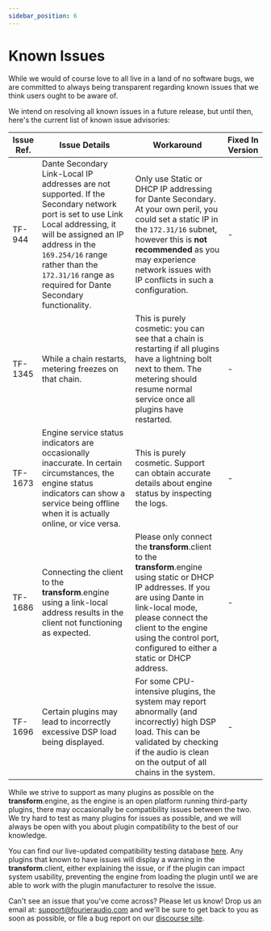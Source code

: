 ```yaml
---
sidebar_position: 6
---
```


# Known Issues

While we would of course love to all live in a land of no software bugs, we are committed to always being transparent regarding known issues that we think users ought to be aware of.

We intend on resolving all known issues in a future release, but until then, here's the current list of known issue advisories:

| Issue Ref. | Issue Details                                                                                                                                                                                                                                                              | Workaround                                                                                                                                                                                                                                                            | Fixed In Version |
| ---------- | -------------------------------------------------------------------------------------------------------------------------------------------------------------------------------------------------------------------------------------------------------------------------- | --------------------------------------------------------------------------------------------------------------------------------------------------------------------------------------------------------------------------------------------------------------------- | ---------------- |
| TF-944     | Dante Secondary Link-Local IP addresses are not supported. If the Secondary network port is set to use Link Local addressing, it will be assigned an IP address in the `169.254/16` range rather than the `172.31/16` range as required for Dante Secondary functionality. | Only use Static or DHCP IP addressing for Dante Secondary. At your own peril, you could set a static IP in the `172.31/16` subnet, however this is **not recommended** as you may experience network issues with IP conflicts in such a configuration.                | -                |
| TF-1345    | While a chain restarts, metering freezes on that chain.                                                                                                                                                                                                                    | This is purely cosmetic: you can see that a chain is restarting if all plugins have a lightning bolt next to them. The metering should resume normal service once all plugins have restarted.                                                                         | -                |
| TF-1673    | Engine service status indicators are occasionally inaccurate. In certain circumstances, the engine status indicators can show a service being offline when it is actually online, or vice versa.                                                                           | This is purely cosmetic. Support can obtain accurate details about engine status by inspecting the logs.                                                                                                                                                              | -                |
| TF-1686    | Connecting the client to the **transform**.engine using a link-local address results in the client not functioning as expected.                                                                                                                                            | Please only connect the **transform**.client to the **transform**.engine using static or DHCP IP addresses. If you are using Dante in link-local mode, please connect the client to the engine using the control port, configured to either a static or DHCP address. | -                |
| TF-1696    | Certain plugins may lead to incorrectly excessive DSP load being displayed.                                                                                                                                                                                                | For some CPU-intensive plugins, the system may report abnormally (and incorrectly) high DSP load. This can be validated by checking if the audio is clean on the output of all chains in the system.                                                                  | -                |

While we strive to support as many plugins as possible on the **transform**.engine, as the engine is
an open platform running third-party plugins, there may occasionally be compatibility issues between
the two. We try hard to test as many plugins for issues as possible, and we will always be open with
you about plugin compatibility to the best of our knowledge.

You can find our live-updated compatibility testing database <a
href="https://plugins.fourieraudio.com">here</a>. Any plugins that known to have issues will display
a warning in the **transform**.client, either explaining the issue, or if the plugin can impact
system usability, preventing the engine from loading the plugin until we are able to work with the
plugin manufacturer to resolve the issue.

Can't see an issue that you've come across? Please let us know! Drop us an email at:
support@fourieraudio.com and we'll be sure to get back to you as soon as possible, or file a bug
report on our [discourse site](https://discourse.fourieraudio.com).
